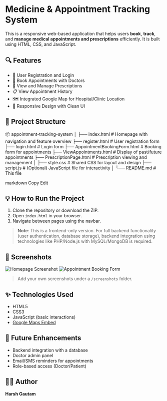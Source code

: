# Medicine & Appointment Tracking System

This is a responsive web-based application that helps users **book**, **track**, and **manage medical appointments and prescriptions** efficiently. It is built using HTML, CSS, and JavaScript.

## 🔍 Features

- 📝 User Registration and Login
- 📅 Book Appointments with Doctors
- 💊 View and Manage Prescriptions
- 📋 View Appointment History
- 🗺️ Integrated Google Map for Hospital/Clinic Location
- 📱 Responsive Design with Clean UI

## 📁 Project Structure

📦 appointment-tracking-system
│
├── index.html # Homepage with navigation and feature overview
├── register.html # User registration form
├── login.html # Login form
├── AppointmentBookingForm.html # Booking form for appointments
├── ViewAppointments.html # Display of past/future appointments
├── PrescriptionPage.html # Prescription viewing and management
│
├── style.css # Shared CSS for layout and design
├── script.js # (Optional) JavaScript file for interactivity
│
└── README.md # This file

markdown
Copy
Edit

## 💡 How to Run the Project

1. Clone the repository or download the ZIP.
2. Open `index.html` in your browser.
3. Navigate between pages using the navbar.

> **Note**: This is a frontend-only version. For full backend functionality (user authentication, database storage), backend integration using technologies like PHP/Node.js with MySQL/MongoDB is required.

## 📸 Screenshots

![Homepage Screenshot](screenshots/homepage.png)
![Appointment Booking Form](screenshots/booking-form.png)

> Add your own screenshots under a `/screenshots` folder.

## ✨ Technologies Used

- HTML5
- CSS3
- JavaScript (basic interactions)
- [Google Maps Embed](https://developers.google.com/maps/documentation/embed)

## 🚀 Future Enhancements

- Backend integration with a database
- Doctor admin panel
- Email/SMS reminders for appointments
- Role-based access (Doctor/Patient)

## 👨‍💻 Author

**Harsh Gautam**
